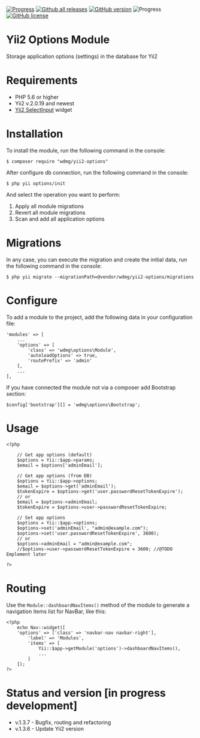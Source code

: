 [![Progress](https://img.shields.io/badge/required-Yii2_v2.0.13-blue.svg)](https://packagist.org/packages/yiisoft/yii2)
[![Github all releases](https://img.shields.io/github/downloads/wdmg/yii2-options/total.svg)](https://GitHub.com/wdmg/yii2-options/releases/)
[![GitHub version](https://badge.fury.io/gh/wdmg/yii2-options.svg)](https://github.com/wdmg/yii2-options)
![Progress](https://img.shields.io/badge/progress-in_development-red.svg)
[![GitHub license](https://img.shields.io/github/license/wdmg/yii2-options.svg)](https://github.com/wdmg/yii2-options/blob/master/LICENSE)

# Yii2 Options Module
Storage application options (settings) in the database for Yii2

# Requirements
* PHP 5.6 or higher
* Yii2 v.2.0.19 and newest
* [Yii2 SelectInput](https://github.com/wdmg/yii2-selectinput) widget

# Installation
To install the module, run the following command in the console:

`$ composer require "wdmg/yii2-options"`

After configure db connection, run the following command in the console:

`$ php yii options/init`

And select the operation you want to perform:
  1) Apply all module migrations
  2) Revert all module migrations
  3) Scan and add all application options

# Migrations
In any case, you can execute the migration and create the initial data, run the following command in the console:

`$ php yii migrate --migrationPath=@vendor/wdmg/yii2-options/migrations`

# Configure
To add a module to the project, add the following data in your configuration file:

    'modules' => [
        ...
        'options' => [
            'class' => 'wdmg\options\Module',
            'autoloadOptions' => true,
            'routePrefix' => 'admin'
        ],
        ...
    ],

If you have connected the module not via a composer add Bootstrap section:

`
$config['bootstrap'][] = 'wdmg\options\Bootstrap';
`

# Usage

    <?php
        
        // Get app options (default)
        $options = Yii::$app->params;
        $email = $options['adminEmail'];
        
        // Get app options (from DB)
        $options = Yii::$app->options;
        $email = $options->get('adminEmail');
        $tokenExpire = $options->get('user.passwordResetTokenExpire');
        // or
        $email = $options->adminEmail;
        $tokenExpire = $options->user->passwordResetTokenExpire;
        
        // Set app options
        $options = Yii::$app->options;
        $options->set('adminEmail', "admin@example.com");
        $options->set('user.passwordResetTokenExpire', 3600);
        // or
        $options->adminEmail = "admin@example.com";
        //$options->user->passwordResetTokenExpire = 3600; //@TODO Emplement later
        
    ?>
    

# Routing
Use the `Module::dashboardNavItems()` method of the module to generate a navigation items list for NavBar, like this:

    <?php
        echo Nav::widget([
        'options' => ['class' => 'navbar-nav navbar-right'],
            'label' => 'Modules',
            'items' => [
                Yii::$app->getModule('options')->dashboardNavItems(),
                ...
            ]
        ]);
    ?>

# Status and version [in progress development]
* v.1.3.7 - Bugfix, routing and refactoring
* v.1.3.6 - Update Yii2 version